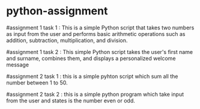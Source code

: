 # python-assignment

#assignment 1 task 1 : 
This is a simple Python script that takes two numbers as input from the user and performs basic arithmetic operations such as addition, subtraction, multiplication, and division.

#assignment 1 task 2 : 
This simple Python script takes the user's first name and surname, combines them, and displays a personalized welcome message

#assignment 2 task 1  :
this is a simple pyhton script which sum all the number between 1 to 50.

#assignment 2 task 2 :
this is a simple python program which take input from the user and states is the number even or odd.
